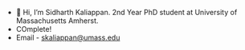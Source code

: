- 👋 Hi, I’m Sidharth Kaliappan. 2nd Year PhD student at University of Massachusetts Amherst. 
- COmplete!
- Email - skaliappan@umass.edu

<!---
Sidhrth/Sidhrth is a ✨ special ✨ repository because its `README.md` (this file) appears on your GitHub profile.
You can click the Preview link to take a look at your changes.
--->
